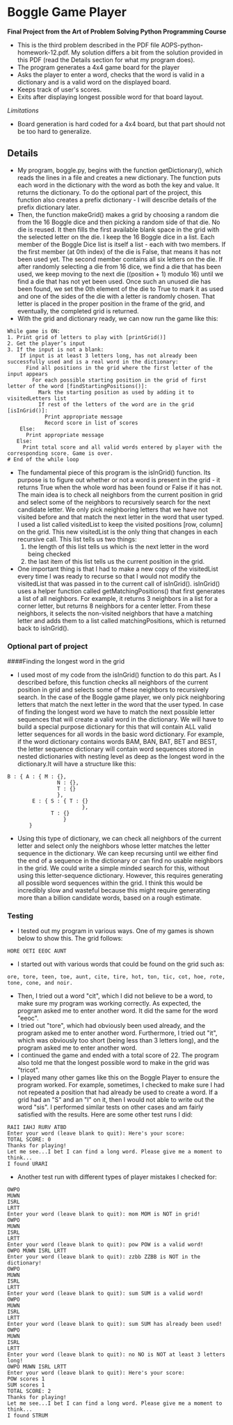 # Boggle Game Player
**Final Project from the Art of Problem Solving Python Programming Course**

- This is the third problem described in the PDF file AOPS-python-homework-12.pdf. My solution differs a bit from the solution provided in this PDF (read the Details section for what my program does).
- The program generates a 4x4 game board for the player
- Asks the player to enter a word, checks that the word is valid in a dictionary and is a valid word on the displayed board.
- Keeps track of user's scores.
- Exits after displaying longest possible word for that board layout.

*Limitations*
- Board generation is hard coded for a 4x4 board, but that part should not be too hard to generalize.

## Details
- My program, boggle.py, begins with the function getDictionary(), which reads the lines in a file and creates a new dictionary. The function puts each word in the dictionary with the word as both the key and value. It returns the dictionary. To do the optional part of the project, this function also creates a prefix dictionary - I will describe details of the prefix dictionary later.
- Then, the function makeGrid() makes a grid by choosing a random die from the 16 Boggle dice and then picking a random side of that die. No die is reused. It then fills the first available blank space in the grid with the selected letter on the die. I keep the 16 Boggle dice in a list. Each member of the Boggle Dice list is itself a list - each with two members. If the first member (at 0th index) of the die is False, that means it has not been used yet. The second member contains all six letters on the die. If after randomly selecting a die from 16 dice, we find a die that has been used, we keep moving to the next die ((position + 1) modulo 16) until we find a die that has not yet been used. Once such an unused die has been found, we set the 0th element of the die to True to mark it as used and one of the sides of the die with a letter is randomly chosen. That letter is placed in the proper position in the frame of the grid, and eventually, the completed grid is returned.
- With the grid and dictionary ready, we can now run the game like this:
```
While game is ON:
1. Print grid of letters to play with [printGrid()]
2. Get the player’s input
3. If the input is not a blank:
    If input is at least 3 letters long, has not already been successfully used and is a real word in the dictionary:
      Find all positions in the grid where the first letter of the input appears
        For each possible starting position in the grid of first letter of the word [findStartingPositions()]:
          Mark the starting position as used by adding it to visitedLetters list
          If rest of the letters of the word are in the grid [isInGrid()]: 
            Print appropriate message
            Record score in list of scores
    Else:
      Print appropriate message
   Else:
     Print total score and all valid words entered by player with the corresponding score. Game is over.
# End of the while loop
```
- The fundamental piece of this program is the isInGrid() function. Its purpose is to figure out whether or not a word is present in the grid - it returns True when the whole word has been found or False if it has not. The main idea is to check all neighbors from the current position in grid and select some of the neighbors to recursively search for the next candidate letter. We only pick neighboring letters that we have not visited before and that match the next letter in the word that user typed. I used a list called visitedList to keep the visited positions [row, column] on the grid. This new visitedList is the only thing that changes in each recursive call. This list tells us two things:
  1. the length of this list tells us which is the next letter in the word being checked
  2. the last item of this list tells us the current position in the grid.
- One important thing is that I had to make a new copy of the visitedList every time I was ready to recurse so that I would not modify the visitedList that was passed in to the current call of isInGrid().
isInGrid() uses a helper function called getMatchingPositions() that first generates a list of all neighbors. For example, it returns 3 neighbors in a list for a corner letter, but returns 8 neighbors for a center letter. From these neighbors, it selects the non-visited neighbors that have a matching letter and adds them to a list called matchingPositions, which is returned back to isInGrid().

### Optional part of project
####Finding the longest word in the grid
- I used most of my code from the isInGrid() function to do this part. As I described before, this function checks all neighbors of the current position in grid and selects some of these neighbors to recursively search. In the case of the Boggle game player, we only pick neighboring letters that match the next letter in the word that the user typed. In case of finding the longest word we have to match the next possible letter sequences that will create a valid word in the dictionary. We will have to build a special purpose dictionary for this that will contain ALL valid letter sequences for all words in the basic word dictionary. For example, if the word dictionary contains words BAM, BAN, BAT, BET and BEST, the letter sequence dictionary will contain word sequences stored in nested dictionaries with nesting level as deep as the longest word in the dictionary.It will have a structure like this:

```
B : { A : { M : {},
                N : {},
                T : {}
                },
        E : { S : { T : {}
                        },
              T : {}
                  }
       }
```

- Using this type of dictionary, we can check all neighbors of the current letter and select only the neighbors whose letter matches the letter sequence in the dictionary. We can keep recursing until we either find the end of a sequence in the dictionary or can find no usable neighbors in the grid.
We could write a simple minded search for this, without using this letter-sequence dictionary. However, this requires generating all possible word sequences within the grid. I think this would be incredibly slow and wasteful because this might require generating more than a billion candidate words, based on a rough estimate.

### Testing
- I tested out my program in various ways. One of my games is shown below to show this. The grid follows:
```
HORE OETI EEOC AUNT
```
- I started out with various words that could be found on the grid such as:
```
ore, tore, teen, toe, aunt, cite, tire, hot, ton, tic, cot, hoe, rote, tone, cone, and noir.
```
- Then, I tried out a word "cit", which I did not believe to be a word, to make sure my program was working correctly. As expected, the program asked me to enter another word. It did the same for the word "eeoc".
- I tried out "tore", which had obviously been used already, and the program asked me to enter another word. Furthermore, I tried out "it", which was obviously too short (being less than 3 letters long), and the program asked me to enter another word.
- I continued the game and ended with a total score of 22. The program also told me that the longest possible word to make in the grid was "tricot".
- I played many other games like this on the Boggle Player to ensure the program worked. For example, sometimes, I checked to make sure I had not repeated a position that had already be used to create a word. If a grid had an "S" and an "I" on it, then I would not able to write out the word "sis". I performed similar tests on other cases and am fairly satisfied with the results. Here are some other test runs I did:
```
RAII IAHJ RURV ATBD
Enter your word (leave blank to quit): Here's your score:
TOTAL SCORE: 0
Thanks for playing!
Let me see...I bet I can find a long word. Please give me a moment to think...
I found URARI
```
- Another test run with different types of player mistakes I checked for:
```
OWPO
MUWN
ISRL
LRTT
Enter your word (leave blank to quit): mom MOM is NOT in grid!
OWPO
MUWN
ISRL
LRTT
Enter your word (leave blank to quit): pow POW is a valid word!
OWPO MUWN ISRL LRTT
Enter your word (leave blank to quit): zzbb ZZBB is NOT in the dictionary!
OWPO
MUWN
ISRL
LRTT
Enter your word (leave blank to quit): sum SUM is a valid word!
OWPO
MUWN
ISRL
LRTT
Enter your word (leave blank to quit): sum SUM has already been used!
OWPO
MUWN
ISRL
LRTT
Enter your word (leave blank to quit): no NO is NOT at least 3 letters long!
OWPO MUWN ISRL LRTT
Enter your word (leave blank to quit): Here's your score:
POW scores 1
SUM scores 1
TOTAL SCORE: 2
Thanks for playing!
Let me see...I bet I can find a long word. Please give me a moment to think...
I found STRUM
```
